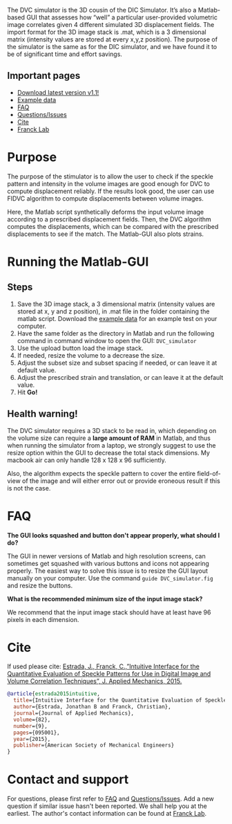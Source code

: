 The DVC simulator is the 3D cousin of the DIC Simulator. It’s also a Matlab-based GUI that assesses how “well” a particular user-provided volumetric image correlates given 4 different simulated 3D displacement fields. The import format for the 3D image stack is .mat, which is a 3 dimensional matrix (intensity values are stored at every x,y,z position). The purpose of the simulator is the same as for the DIC simulator, and we have found it to be of significant time and effort savings.

## Important pages
* [Download latest version v1.1!](https://github.com/FranckLab/DVC-Simulator/releases)
* [Example data](https://app.globus.org/file-manager?origin_id=86401693-5974-4013-b498-eb4484e08eb4&origin_path=%2FFranckLab%2FDVC-Simulator_example%2F)
* [FAQ](https://github.com/FranckLab/DVC-Simulator/blob/master/README.md#faq)
* [Questions/Issues](https://github.com/FranckLab/DVC-Simulator/issues)
* [Cite](https://github.com/FranckLab/DVC-Simulator/blob/master/README.md#cite)
* [Franck Lab](http://franck.engin.brown.edu)

# Purpose
The purpose of the stimulator is to allow the user to check if the speckle pattern and intensity in the volume images are good enough for DVC to compute displacement reliably. If the results look good, the user can use FIDVC algorithm to compute displacements between volume images. 

Here, the Matlab script synthetically deforms the input volume image according to a prescribed displacement fields. Then, the DVC algorithm computes the displacements, which can be compared with the prescribed displacements to see if the match. The Matlab-GUI also plots strains. 

# Running the Matlab-GUI

## Steps
1. Save the 3D image stack, a 3 dimensional matrix (intensity values are stored at x, y and z position), in .mat file in the folder containing the matlab script. Download the [example data](https://drive.google.com/folderview?id=0ByhZqlrbo5srUDI5clRCM3VCX3M&usp=sharing) for an example test on your computer. 
2. Have the same folder as the directory in Matlab and run the following command in command window to open the GUI: `DVC_simulator`
3. Use the upload button load the image stack.
4. If needed, resize the volume to a decrease the size. 
5. Adjust the subset size and subset spacing if needed, or can leave it at default value.
6. Adjust the prescribed strain and translation, or can leave it at the default value.  
7. Hit **Go!**

## Health warning!
The DVC simulator requires a 3D stack to be read in, which depending on the volume size can require a **large amount of RAM** in Matlab, and thus when running the simulator from a laptop, we strongly suggest to use the resize option within the GUI to decrease the total stack dimensions. My macbook air can only handle 128 x 128 x 96 sufficiently. 

Also, the algorithm expects the speckle pattern to cover the entire field-of-view of the image and will either error out or provide eroneous result if this is not the case.

# FAQ
**The GUI looks squashed and button don't appear properly, what should I do?**

The GUI in newer versions of Matlab and high resolution screens, can sometimes get squashed with various buttons and icons not appearing properly. The easiest way to solve this issue is to resize the GUI layout manually on your computer. Use the command `guide DVC_simulator.fig` and resize the buttons.


**What is the recommended minimum size of the input image stack?**

We recommend that the input image stack should have at least have 96 pixels in each dimension. 


# Cite
If used please cite:
[Estrada, J., Franck, C.,”Intuitive Interface for the Quantitative Evaluation of Speckle Patterns for Use in Digital Image and Volume Correlation Techniques”, J. Applied Mechanics, 2015.](https://appliedmechanics.asmedigitalcollection.asme.org/article.aspx?articleid=2336782)

```bibtex
@article{estrada2015intuitive,
  title={Intuitive Interface for the Quantitative Evaluation of Speckle Patterns for Use in Digital Image and Volume Correlation Techniques},
  author={Estrada, Jonathan B and Franck, Christian},
  journal={Journal of Applied Mechanics},
  volume={82},
  number={9},
  pages={095001},
  year={2015},
  publisher={American Society of Mechanical Engineers}
}
```


# Contact and support
For questions, please first refer to [FAQ](https://github.com/FranckLab/DVC-Simulator#FAQ) and [Questions/Issues](https://github.com/FranckLab/DVC-Simulator/issues). Add a new question if similar issue hasn't been reported. We shall help you at the earliest. The author's contact information can be found at [Franck Lab](http://franck.engin.brown.edu).



